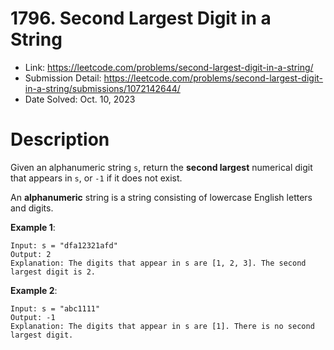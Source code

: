# 1796. Second Largest Digit in a String

- Link: https://leetcode.com/problems/second-largest-digit-in-a-string/
- Submission Detail: https://leetcode.com/problems/second-largest-digit-in-a-string/submissions/1072142644/
- Date Solved: Oct. 10, 2023

# Description

Given an alphanumeric string `s`, return the **second largest** numerical digit that appears in `s`, or `-1` if it does not exist.

An **alphanumeric** string is a string consisting of lowercase English letters and digits.

**Example 1**:

```
Input: s = "dfa12321afd"
Output: 2
Explanation: The digits that appear in s are [1, 2, 3]. The second largest digit is 2.
```

**Example 2**:

```
Input: s = "abc1111"
Output: -1
Explanation: The digits that appear in s are [1]. There is no second largest digit.
```
